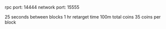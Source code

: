 rpc port: 14444
network port: 15555

25 seconds between blocks
1 hr retarget time
100m total coins
35 coins per block